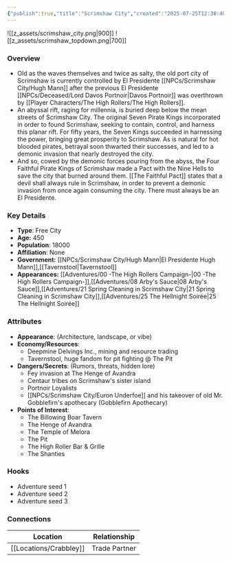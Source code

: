 ```yaml
---
{"publish":true,"title":"Scrimshaw City","created":"2025-07-25T12:30:40.000-04:00","modified":"2025-10-03T15:48:55.081-04:00","published":"2025-10-03T15:48:55.081-04:00","cssclasses":"","Type":["Free City"],"Age (years)":450,"Population":18000,"Affiliation":["None"],"Government":["[[Hugh Mann|El Presidente Hugh Mann]]","[[Tavernstool]]"],"Appearances":["[[00 -The High Rollers Campaign-]]","[[08 Arby's Sauce]]","[[21 Spring Cleaning in Scrimshaw City]]","[[25 The Hellnight Soirée]]"],"marker":{"mapName":"InteractiveMap","x":1575,"y":410,"icon":"mdi:map-marker-outline","colour":"green"}}
---
```


![[z_assets/scrimshaw_city.png|900]] ![[z_assets/scrimshaw_topdown.png|700]]

### Overview
- Old as the waves themselves and twice as salty, the old port city of Scrimshaw is currently controlled by El Presidente [[NPCs/Scrimshaw City/Hugh Mann]] after the previous El Presidente [[NPCs/Deceased/Lord Davos Portnoir\|Davos Portnoir]] was overthrown by [[Player Characters/The High Rollers/The High Rollers]].
- An abyssal rift, raging for millennia, is buried deep below the mean streets of Scrimshaw City. The original Seven Pirate Kings incorporated in order to found Scrimshaw, seeking to contain, control, and harness this planar rift. For fifty years, the Seven Kings succeeded in harnessing the power, bringing great prosperity to Scrimshaw. As is natural for hot blooded pirates, betrayal soon thwarted their successes, and led to a demonic invasion that nearly destroyed the city.
- And so, cowed by the demonic forces pouring from the abyss, the Four Faithful Pirate Kings of Scrimshaw made a Pact with the Nine Hells to save the city that burned around them. [[The Faithful Pact]] states that a devil shall always rule in Scrimshaw, in order to prevent a demonic invasion from once again consuming the city. There must always be an El Presidente.

### Key Details
- **Type**: Free City
- **Age:** 450
- **Population**: 18000
- **Affiliation**: None
- **Government:** [[NPCs/Scrimshaw City/Hugh Mann\|El Presidente Hugh Mann]],[[Tavernstool\|Tavernstool]]
- **Appearances:**  [[Adventures/00 -The High Rollers Campaign-\|00 -The High Rollers Campaign-]],[[Adventures/08 Arby's Sauce\|08 Arby's Sauce]],[[Adventures/21 Spring Cleaning in Scrimshaw City\|21 Spring Cleaning in Scrimshaw City]],[[Adventures/25 The Hellnight Soirée\|25 The Hellnight Soirée]]

### Attributes
- **Appearance**: (Architecture, landscape, or vibe)
- **Economy/Resources**: 
	- Deepmine Delvings Inc., mining and resource trading
	- Tavernstool, huge fandom for pit fighting @ The Pit
- **Dangers/Secrets**: (Rumors, threats, hidden lore)
	- Fey invasion at The Henge of Avandra
	- Centaur tribes on Scrimshaw's sister island
	- Portnoir Loyalists
	- [[NPCs/Scrimshaw City/Euron Underfoe]] and his takeover of old Mr. Gobblefirn's apothecary (Gobblefirn Apothecary)
- **Points of Interest**: 
	- The Billowing Boar Tavern
	- The Henge of Avandra
	- The Temple of Melora
	- The Pit
	- The High Roller Bar & Grille
	- The Shanties

### Hooks
- Adventure seed 1
- Adventure seed 2
- Adventure seed 3

### Connections
| Location     | Relationship  |
| ------------ | ------------- |
| [[Locations/Crabbley]] | Trade Partner |
